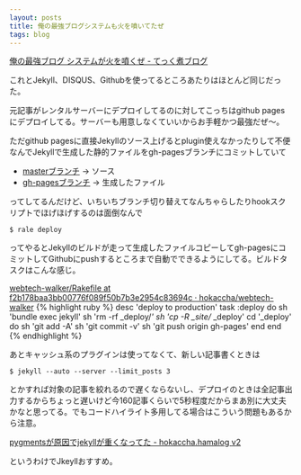 ```yaml
---
layout: posts
title: 俺の最強ブログシステムも火を噴いてたぜ
tags: blog
---
```


[俺の最強ブログ システムが火を噴くぜ - てっく煮ブログ](http://tech.nitoyon.com/ja/blog/2012/09/20/moved-completed/)

これとJekyll、DISQUS、Githubを使ってるところあたりはほとんど同じだった。

元記事がレンタルサーバーにデプロイしてるのに対してこっちはgithub pagesにデプロイしてる。サーバーも用意しなくていいからお手軽かつ最強だぜ〜。

ただgithub pagesに直接Jekyllのソース上げるとplugin使えなかったりして不便なんでJekyllで生成した静的ファイルをgh-pagesブランチにコミットしていて

* [masterブランチ](https://github.com/hokaccha/webtech-walker) -> ソース
* [gh-pagesブランチ](https://github.com/hokaccha/webtech-walker/tree/gh-pages) -> 生成したファイル

ってしてるんだけど、いちいちブランチ切り替えてなんちゃらしたりhookスクリプトでほげほげするのは面倒なんで

    $ rale deploy

ってやるとJekyllのビルドが走って生成したファイルコピーしてgh-pagesにコミットしてGithubにpushするところまで自動でできるようにしてる。ビルドタスクはこんな感じ。

[webtech-walker/Rakefile at f2b178baa3bb00776f089f50b7b3e2954c83694c · hokaccha/webtech-walker](https://github.com/hokaccha/webtech-walker/blob/f2b178baa3bb00776f089f50b7b3e2954c83694c/Rakefile#L10-20)
{% highlight ruby %}
desc 'deploy to production'
task :deploy do
  sh 'bundle exec jekyll'
  sh 'rm -rf _deploy/*'
  sh 'cp -R _site/* _deploy'
  cd '_deploy' do
    sh 'git add -A'
    sh 'git commit -v'
    sh 'git push origin gh-pages'
  end
end
{% endhighlight %}


あとキャッシュ系のプラグインは使ってなくて、新しい記事書くときは

    $ jekyll --auto --server --limit_posts 3

とかすれば対象の記事を絞れるので遅くならないし、デプロイのときは全記事出力するからちょっと遅いけど今160記事くらいで5秒程度だからまあ別に大丈夫かなと思ってる。でもコードハイライト多用してる場合はこういう問題もあるから注意。

[pygmentsが原因でjekyllが重くなってた - hokaccha.hamalog v2](http://d.hatena.ne.jp/hokaccha/20120808/1344436656)

というわけでJkeyllおすすめ。
